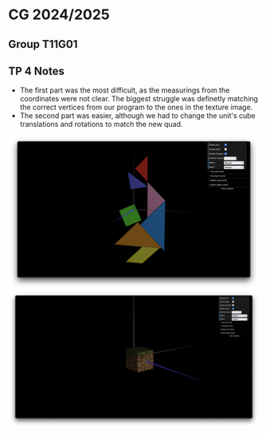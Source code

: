 # CG 2024/2025

## Group T11G01

## TP 4 Notes

- The first part was the most difficult, as the measurings from the coordinates were not clear. The biggest struggle was definetly matching the correct vertices from our program to the ones in the texture image.
- The second part was easier, although we had to change the unit's cube translations and rotations to match the new quad.

![alt text](screenshots/cg-t11g01-tp4-1.png)
![alt text](screenshots/cg-t11g01-tp4-2.png)